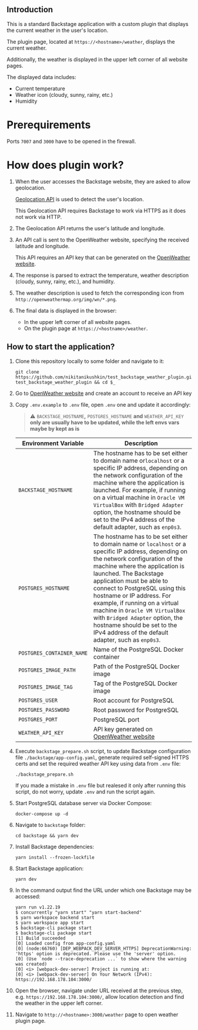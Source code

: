 ## Introduction

This is a standard Backstage application with a custom plugin that displays the current weather in the user's location. 

The plugin page, located at `https://<hostname>/weather`, displays the current weather. 

Additionally, the weather is displayed in the upper left corner of all website pages.

The displayed data includes:

- Current temperature
- Weather icon (cloudy, sunny, rainy, etc.)
- Humidity

# Prerequirements

Ports `7007` and `3000` have to be opened in the firewall.

# How does plugin work?

1. When the user accesses the Backstage website, they are asked to allow geolocation.

    [Geolocation API](https://developer.mozilla.org/en-US/docs/Web/API/Geolocation_API) is used to detect the user's location.
    
    This Geolocation API requires Backstage to work via HTTPS as it does not work via HTTP.
    
1. The Geolocation API returns the user's latitude and longitude.
1. An API call is sent to the OpenWeather website, specifying the received latitude and longitude.

    This API requires an API key that can be generated on the [OpenWeather website](https://openweathermap.org/).
    
1. The response is parsed to extract the temperature, weather description (cloudy, sunny, rainy, etc.), and humidity.
1. The weather description is used to fetch the corresponding icon from `http://openweathermap.org/img/wn/*.png`.
1. The final data is displayed in the browser:

    * In the upper left corner of all website pages.
    * On the plugin page at `https://<hostname>/weather`.

## How to start the application?

1. Clone this repository locally to some folder and navigate to it:

    ```
    git clone https://github.com/nikitanikushkin/test_backstage_weather_plugin.git test_backstage_weather_plugin && cd $_
    ```

1. Go to [OpenWeather website](https://home.openweathermap.org/users/sign_up) and create an account to receive an API key

1. Copy `.env.example` to `.env` file, open `.env` one and update it accordingly:


    > :warning: `BACKSTAGE_HOSTNAME`**,** `POSTGRES_HOSTNAME` **and** `WEATHER_API_KEY` **only are usually have to be updated, while the left envs vars maybe by kept as is**

    | Environment Variable | Description |
    | --- | --- |
    | `BACKSTAGE_HOSTNAME` | The hostname has to be set either to domain name or`localhost` or a specific IP address, depending on the network configuration of the machine where the application is launched. For example, if running on a virtual machine in `Oracle VM VirtualBox` with `Bridged Adapter` option, the hostname should be set to the IPv4 address of the default adapter, such as `enp0s3`.
    | `POSTGRES_HOSTNAME` | The hostname has to be set either to domain name or `localhost` or a specific IP address, depending on the network configuration of the machine where the application is launched. The Backstage application must be able to connect to PostgreSQL using this hostname or IP address. For example, if running on a virtual machine in `Oracle VM VirtualBox` with `Bridged Adapter` option, the hostname should be set to the IPv4 address of the default adapter, such as `enp0s3`.
    | `POSTGRES_CONTAINER_NAME` | Name of the PostgreSQL Docker container |
    | `POSTGRES_IMAGE_PATH` | Path of the PostgreSQL Docker image |
    | `POSTGRES_IMAGE_TAG` | Tag of the PostgreSQL Docker image |
    | `POSTGRES_USER` | Root account for PostgreSQL |
    | `POSTGRES_PASSWORD` | Root password for PostgreSQL |
    | `POSTGRES_PORT` | PostgreSQL port |
    | `WEATHER_API_KEY` | API key generated on [OpenWeather website](https://home.openweathermap.org/api_keys) |

1. Execute `backstage_prepare.sh` script, to update Backstage configuration file `./backstage/app-config.yaml`, generate required self-signed HTTPS certs and set the required weather API key using data from `.env` file:

    ```
    ./backstage_prepare.sh
    ```

    If you made a mistake in `.env` file but realesed it only after running this script, do not worry, update `.env` and run the script again.

1. Start PostgreSQL database server via Docker Compose:

    ```
    docker-compose up -d
    ```
    
1. Navigate to `backstage` folder:

    ```
    cd backstage && yarn dev
    ```

1. Install Backstage dependencies:

    ```
    yarn install --frozen-lockfile
    ```

1. Start Backstage application:

    ```
    yarn dev
    ```

1. In the command output find the URL under which one Backstage may be accessed:

    ```
    yarn run v1.22.19
    $ concurrently "yarn start" "yarn start-backend"
    $ yarn workspace backend start
    $ yarn workspace app start
    $ backstage-cli package start
    $ backstage-cli package start
    [1] Build succeeded
    [0] Loaded config from app-config.yaml
    [0] (node:66760) [DEP_WEBPACK_DEV_SERVER_HTTPS] DeprecationWarning: 'https' option is deprecated. Please use the 'server' option.
    [0] (Use `node --trace-deprecation ...` to show where the warning was created)
    [0] <i> [webpack-dev-server] Project is running at:
    [0] <i> [webpack-dev-server] On Your Network (IPv4): https://192.168.178.104:3000/
    ```
    
1. Open the browser, navigate under URL received at the previous step, e.g. `https://192.168.178.104:3000/`, allow location detection and find the weather in the upper left corner.

1. Navigate to `http://<hostname>:3000/weather` page to open weather plugin page.
